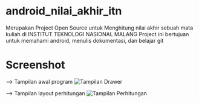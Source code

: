 # android_nilai_akhir_itn
Merupakan Project Open Source untuk Menghitung nilai akhir sebuah mata kuliah di INSTITUT TEKNOLOGI NASIONAL MALANG
Project ini bertujuan untuk memahami android, menulis dokumentasi, dan belajar git

# Screenshot

--> Tampilan awal program
![Tampilan Drawer](/screenshot/awal.png)

--> Tampilan layout perhitungan
![Tampilan Perhitungan](/screenshot/perhitungan.png)
